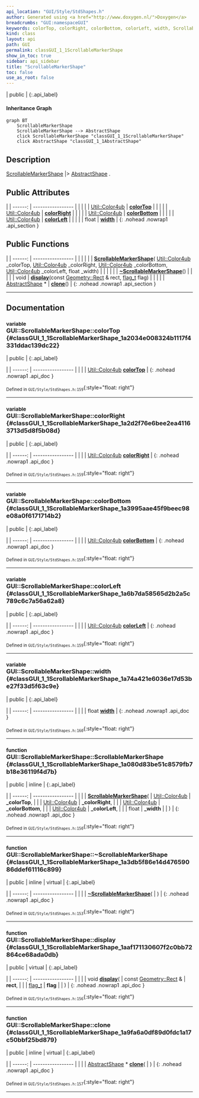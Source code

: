 ```yaml
---
api_location: "GUI/Style/StdShapes.h"
author: Generated using <a href="http://www.doxygen.nl/">Doxygen</a>
breadcrumbs: "GUI:namespaceGUI"
keywords: colorTop, colorRight, colorBottom, colorLeft, width, ScrollableMarkerShape, ~ScrollableMarkerShape, display, clone
kind: class
layout: api
path: GUI
permalink: classGUI_1_1ScrollableMarkerShape
show_in_toc: true
sidebar: api_sidebar
title: "ScrollableMarkerShape"
toc: false
use_as_root: false
---
```


| public |
{:.api_label}

#### Inheritance Graph

```mermaid
graph BT
	ScrollableMarkerShape
	ScrollableMarkerShape --> AbstractShape
	click ScrollableMarkerShape "classGUI_1_1ScrollableMarkerShape"
	click AbstractShape "classGUI_1_1AbstractShape"
```

## Description

[ScrollableMarkerShape](classGUI_1_1ScrollableMarkerShape) |> [AbstractShape](classGUI_1_1AbstractShape) .



## Public Attributes

|
| ------: | ----------------- |
|  | |
| [Util::Color4ub](classUtil_1_1Color4ub) | **[colorTop](#classGUI_1_1ScrollableMarkerShape_1a2034e008324b1117f4331ddac139dc22)**  |
|  | |
| [Util::Color4ub](classUtil_1_1Color4ub) | **[colorRight](#classGUI_1_1ScrollableMarkerShape_1a2d2f76e6bee2ea41163713d5d8f5b08d)**  |
|  | |
| [Util::Color4ub](classUtil_1_1Color4ub) | **[colorBottom](#classGUI_1_1ScrollableMarkerShape_1a3995aae45f9beec98e08a0f6171714b2)**  |
|  | |
| [Util::Color4ub](classUtil_1_1Color4ub) | **[colorLeft](#classGUI_1_1ScrollableMarkerShape_1a6b7da58565d2b2a5c789c6c7a56a62a8)**  |
|  | |
| float | **[width](#classGUI_1_1ScrollableMarkerShape_1a74a421e6036e17d53be27f33d5f63c9e)**  |
{: .nohead .nowrap1 .api_section }


## Public Functions

|
| ------: | ----------------- |
|  | |
|  | **[ScrollableMarkerShape](#classGUI_1_1ScrollableMarkerShape_1a080d83be51c8579fb7b18e36119f4d7b)**( [Util::Color4ub](classUtil_1_1Color4ub)  _colorTop,  [Util::Color4ub](classUtil_1_1Color4ub)  _colorRight,  [Util::Color4ub](classUtil_1_1Color4ub)  _colorBottom,  [Util::Color4ub](classUtil_1_1Color4ub)  _colorLeft, float _width) |
|  | |
|  | **[~ScrollableMarkerShape](#classGUI_1_1ScrollableMarkerShape_1a3db5f86e14d47659086ddef61116c899)**() |
|  | |
| void | **[display](#classGUI_1_1ScrollableMarkerShape_1aaf171130607f2c0bb72864ce68ada0db)**(const [Geometry::Rect](namespaceGeometry#namespaceGeometry_1acedeea2f6bddd99f077df6f73901a875) & rect,  [flag_t](classGUI_1_1AbstractShape#classGUI_1_1AbstractShape_1a30ae7217ac48efbb16cf6053706fead5)  flag) |
|  | |
| [AbstractShape](classGUI_1_1AbstractShape) * | **[clone](#classGUI_1_1ScrollableMarkerShape_1a9fa6a0df89d0fdc1a17c50bbf25bd879)**() |
{: .nohead .nowrap1 .api_section }


-------------------------------------------------------------------

## Documentation

### <small>variable</small><br/> GUI::ScrollableMarkerShape::colorTop {#classGUI_1_1ScrollableMarkerShape_1a2034e008324b1117f4331ddac139dc22}

| public |
{:.api_label}

|
| ------: | ----------------- |
|  |
| [Util::Color4ub](classUtil_1_1Color4ub) **[colorTop](#classGUI_1_1ScrollableMarkerShape_1a2034e008324b1117f4331ddac139dc22)**  |
{: .nohead .nowrap1 .api_doc }





<sub>Defined in `GUI/Style/StdShapes.h:159`</sub>{:style="float: right"}

-------------------------------------------------------------------

### <small>variable</small><br/> GUI::ScrollableMarkerShape::colorRight {#classGUI_1_1ScrollableMarkerShape_1a2d2f76e6bee2ea41163713d5d8f5b08d}

| public |
{:.api_label}

|
| ------: | ----------------- |
|  |
| [Util::Color4ub](classUtil_1_1Color4ub) **[colorRight](#classGUI_1_1ScrollableMarkerShape_1a2d2f76e6bee2ea41163713d5d8f5b08d)**  |
{: .nohead .nowrap1 .api_doc }





<sub>Defined in `GUI/Style/StdShapes.h:159`</sub>{:style="float: right"}

-------------------------------------------------------------------

### <small>variable</small><br/> GUI::ScrollableMarkerShape::colorBottom {#classGUI_1_1ScrollableMarkerShape_1a3995aae45f9beec98e08a0f6171714b2}

| public |
{:.api_label}

|
| ------: | ----------------- |
|  |
| [Util::Color4ub](classUtil_1_1Color4ub) **[colorBottom](#classGUI_1_1ScrollableMarkerShape_1a3995aae45f9beec98e08a0f6171714b2)**  |
{: .nohead .nowrap1 .api_doc }





<sub>Defined in `GUI/Style/StdShapes.h:159`</sub>{:style="float: right"}

-------------------------------------------------------------------

### <small>variable</small><br/> GUI::ScrollableMarkerShape::colorLeft {#classGUI_1_1ScrollableMarkerShape_1a6b7da58565d2b2a5c789c6c7a56a62a8}

| public |
{:.api_label}

|
| ------: | ----------------- |
|  |
| [Util::Color4ub](classUtil_1_1Color4ub) **[colorLeft](#classGUI_1_1ScrollableMarkerShape_1a6b7da58565d2b2a5c789c6c7a56a62a8)**  |
{: .nohead .nowrap1 .api_doc }





<sub>Defined in `GUI/Style/StdShapes.h:159`</sub>{:style="float: right"}

-------------------------------------------------------------------

### <small>variable</small><br/> GUI::ScrollableMarkerShape::width {#classGUI_1_1ScrollableMarkerShape_1a74a421e6036e17d53be27f33d5f63c9e}

| public |
{:.api_label}

|
| ------: | ----------------- |
|  |
| float **[width](#classGUI_1_1ScrollableMarkerShape_1a74a421e6036e17d53be27f33d5f63c9e)**  |
{: .nohead .nowrap1 .api_doc }





<sub>Defined in `GUI/Style/StdShapes.h:160`</sub>{:style="float: right"}

-------------------------------------------------------------------

### <small>function</small><br/> GUI::ScrollableMarkerShape::ScrollableMarkerShape {#classGUI_1_1ScrollableMarkerShape_1a080d83be51c8579fb7b18e36119f4d7b}

| public | inline |
{:.api_label}

|
| ------: | ----------------- |
|  |
|  **[ScrollableMarkerShape](#classGUI_1_1ScrollableMarkerShape_1a080d83be51c8579fb7b18e36119f4d7b)**( |  [Util::Color4ub](classUtil_1_1Color4ub)  | **_colorTop**, |
| |  [Util::Color4ub](classUtil_1_1Color4ub)  | **_colorRight**, |
| |  [Util::Color4ub](classUtil_1_1Color4ub)  | **_colorBottom**, |
| |  [Util::Color4ub](classUtil_1_1Color4ub)  | **_colorLeft**, |
| | float | **_width** |
|   ) |
{: .nohead .nowrap1 .api_doc }





<sub>Defined in `GUI/Style/StdShapes.h:150`</sub>{:style="float: right"}

-------------------------------------------------------------------

### <small>function</small><br/> GUI::ScrollableMarkerShape::~ScrollableMarkerShape {#classGUI_1_1ScrollableMarkerShape_1a3db5f86e14d47659086ddef61116c899}

| public | inline | virtual |
{:.api_label}

|
| ------: | ----------------- |
|  |
|  **[~ScrollableMarkerShape](#classGUI_1_1ScrollableMarkerShape_1a3db5f86e14d47659086ddef61116c899)**( |  ) |
{: .nohead .nowrap1 .api_doc }





<sub>Defined in `GUI/Style/StdShapes.h:153`</sub>{:style="float: right"}

-------------------------------------------------------------------

### <small>function</small><br/> GUI::ScrollableMarkerShape::display {#classGUI_1_1ScrollableMarkerShape_1aaf171130607f2c0bb72864ce68ada0db}

| public | virtual |
{:.api_label}

|
| ------: | ----------------- |
|  |
| void **[display](#classGUI_1_1ScrollableMarkerShape_1aaf171130607f2c0bb72864ce68ada0db)**( | const [Geometry::Rect](namespaceGeometry#namespaceGeometry_1acedeea2f6bddd99f077df6f73901a875) & | **rect**, |
| |  [flag_t](classGUI_1_1AbstractShape#classGUI_1_1AbstractShape_1a30ae7217ac48efbb16cf6053706fead5)  | **flag** |
|   ) |
{: .nohead .nowrap1 .api_doc }





<sub>Defined in `GUI/Style/StdShapes.h:156`</sub>{:style="float: right"}

-------------------------------------------------------------------

### <small>function</small><br/> GUI::ScrollableMarkerShape::clone {#classGUI_1_1ScrollableMarkerShape_1a9fa6a0df89d0fdc1a17c50bbf25bd879}

| public | inline | virtual |
{:.api_label}

|
| ------: | ----------------- |
|  |
| [AbstractShape](classGUI_1_1AbstractShape) * **[clone](#classGUI_1_1ScrollableMarkerShape_1a9fa6a0df89d0fdc1a17c50bbf25bd879)**( |  ) |
{: .nohead .nowrap1 .api_doc }





<sub>Defined in `GUI/Style/StdShapes.h:157`</sub>{:style="float: right"}

-------------------------------------------------------------------

